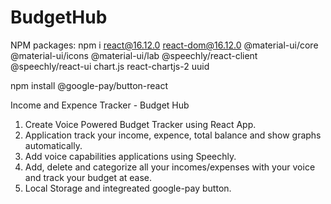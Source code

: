 # BudgetHub

NPM packages: npm i react@16.12.0 react-dom@16.12.0 @material-ui/core @material-ui/icons @material-ui/lab @speechly/react-client @speechly/react-ui chart.js react-chartjs-2 uuid

npm install @google-pay/button-react

Income and Expence Tracker - Budget Hub

1) Create Voice Powered Budget Tracker using React App.
3) Application track your income, expence, total balance and show graphs automatically. 
4) Add voice capabilities applications using Speechly.
5) Add, delete and categorize all your incomes/expenses with your voice and track your budget at ease.
6) Local Storage and integreated google-pay button.

